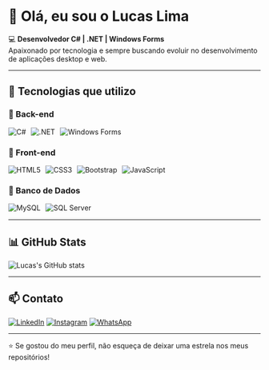 # 👋 Olá, eu sou o Lucas Lima  

💻 **Desenvolvedor C# | .NET | Windows Forms**  
Apaixonado por tecnologia e sempre buscando evoluir no desenvolvimento de aplicações desktop e web.  

---

## 🚀 Tecnologias que utilizo  

### 🔹 Back-end
<div style="display: flex; gap: 10px; flex-wrap: wrap; margin-bottom: 15px;">
  <img src="https://img.shields.io/badge/C%23-239120?style=for-the-badge&logo=c-sharp&logoColor=white" alt="C#">
  <img src="https://img.shields.io/badge/.NET-5C2D91?style=for-the-badge&logo=.net&logoColor=white" alt=".NET">
  <img src="https://img.shields.io/badge/Windows%20Forms-0078D6?style=for-the-badge&logo=windows&logoColor=white" alt="Windows Forms">
</div>

### 🔹 Front-end
<div style="display: flex; gap: 10px; flex-wrap: wrap; margin-bottom: 15px;">
  <img src="https://img.shields.io/badge/HTML5-E34F26?style=for-the-badge&logo=html5&logoColor=white" alt="HTML5">
  <img src="https://img.shields.io/badge/CSS3-1572B6?style=for-the-badge&logo=css3&logoColor=white" alt="CSS3">
  <img src="https://img.shields.io/badge/Bootstrap-563D7C?style=for-the-badge&logo=bootstrap&logoColor=white" alt="Bootstrap">
  <img src="https://img.shields.io/badge/JavaScript-323330?style=for-the-badge&logo=javascript&logoColor=F7DF1E" alt="JavaScript">
</div>

### 🔹 Banco de Dados
<div style="display: flex; gap: 10px; flex-wrap: wrap; margin-bottom: 15px;">
  <img src="https://img.shields.io/badge/MySQL-005C84?style=for-the-badge&logo=mysql&logoColor=white" alt="MySQL">
  <img src="https://img.shields.io/badge/Microsoft_SQL_Server-CC2927?style=for-the-badge&logo=microsoft-sql-server&logoColor=white" alt="SQL Server">
</div>

---

## 📊 GitHub Stats  

![Lucas's GitHub stats](https://github-readme-stats.vercel.app/api?username=LimaLucas21&show_icons=true&theme=tokyonight)

---

## 📫 Contato  

[![LinkedIn](https://img.shields.io/badge/LinkedIn-0077B5?style=for-the-badge&logo=linkedin&logoColor=white)](https://www.linkedin.com/feed/update/urn:li:share:7043391532220985344/)
[![Instagram](https://img.shields.io/badge/Instagram-E4405F?style=for-the-badge&logo=instagram&logoColor=white)](https://www.instagram.com/lima_lucas.21/)
[![WhatsApp](https://img.shields.io/badge/WhatsApp-25D366?style=for-the-badge&logo=whatsapp&logoColor=white)](https://wa.me/5585989055503)

---
⭐ Se gostou do meu perfil, não esqueça de deixar uma estrela nos meus repositórios!  
